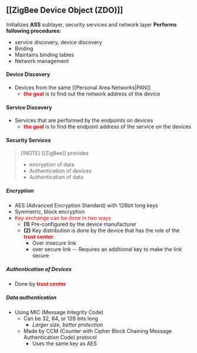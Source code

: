 

## [[ZigBee Device Object (ZDO)]]
Initializes **ASS** sublayer, security services and network layer
**Performs following procedures:**
- service discovery, device discovery
- Binding
- Maintains binding tables
- Network management
#### Device Discovery
- Devices from the same [[Personal Area Networks|PAN]]
	- <span style="font-weight:bold; color:rgb(255, 0, 0)">the goal</span> is to find out the network address of the device
#### Service Discovery
- Services that are performed by the endpoints on devices 
	- <span style="font-weight:bold; color:rgb(255, 0, 0)">the goal</span> is to find the endpoint address of the service on the devices
#### Security Services
> [!NOTE] [[ZigBee]] provides
> - encryption of data
> - Authentication of devices
> - Authentication of data
##### Encryption
- AES (Advanced Encryption Standard) with 128bit long keys
- Symmetric, block encryption
- <span style="color:rgb(255, 0, 0)">Key exchange can be done in two ways</span> 
	- **(1)** Pre-configured by the device manufacturer
	- **(2)** Key distribution is done by the device that has the role of the <span style="font-weight:bold; color:rgb(255, 0, 0)">trust center</span>:
		- Over insecure link
		- over secure link -- Requires an additional key to make the link secure
##### Authentication of Devices
- Done by <span style="font-weight:bold; color:rgb(255, 0, 0)">trust center</span>
##### Data authentication
- Using MIC (Message Integrity Code)
	- Can be 32, 64, or 128 bits long
		- _Larger size, better protection_
	- Made by CCM (Counter with Cipher Block Chaining Message Authentication Code) protocol
		- Uses the same key as AES